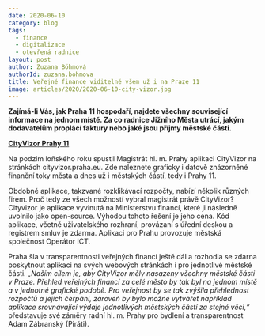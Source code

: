 ```yaml
---
date: 2020-06-10
category: blog
tags: 
  - finance
  - digitalizace
  - otevřená radnice
layout: post
author: Zuzana Böhmová
authorId: zuzana.bohmova
title: Veřejné finance viditelné všem už i na Praze 11
image: articles/2020/2020-06-10-city-vizor.jpg
---
```



**Zajímá-li Vás, jak Praha 11 hospodaří, najdete všechny související informace na jednom místě. Za co radnice Jižního Města utrácí, jakým dodavatelům proplácí faktury nebo jaké jsou příjmy městské části.**

**[CityVizor Prahy 11](https://cityvizor.praha.eu/praha11/prehled?fbclid=IwAR30BtAHcqv3IqrDIoBQr0k6JB07BL72veNOLnuT41GtaAfYLS-9K2cECWc)**

Na podzim loňského roku spustil Magistrát hl. m. Prahy aplikaci CityVizor na stránkách cityvizor.praha.eu. Zde naleznete graficky i datově znázorněné finanční toky města a dnes už i městských částí, tedy i Prahy 11.

Obdobné aplikace, takzvané rozklikávací rozpočty, nabízí několik různých firem. Proč tedy ze všech možností vybral magistrát právě CityVizor? Cityvizor je aplikace vyvinutá na Ministerstvu financí, které ji následně uvolnilo jako open-source. Výhodou tohoto řešení je jeho cena. Kód aplikace, včetně uživatelského rozhraní, provázaní s úřední deskou a registrem smluv je zdarma. Aplikaci pro Prahu provozuje městská společnost Operátor ICT.

Praha šla v transparentnosti veřejných financí ještě dál a rozhodla se zdarna poskytnout aplikaci na svých webových stránkách i pro jednotlivé městské části. *„Naším cílem je, aby CityVizor měly nasazeny všechny městské části v Praze. Přehled veřejných financí za celé město by tak byl na jednom místě a v jednotné grafické podobě. Pro veřejnost by se tak zvýšila přehlednost rozpočtů a jejich čerpání, zároveň by bylo možné vytvářet například aplikace srovnávající výdaje jednotlivých městských částí za stejné věci,“* představuje své záměry radní hl. m. Prahy pro bydlení a transparentnost Adam Zábranský (Piráti).

